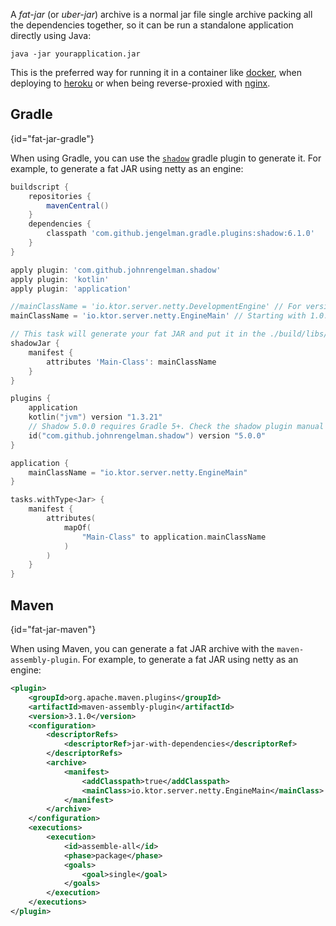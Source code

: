 [//]: # (title: Fat JAR)

<include src="lib.md" include-id="outdated_warning"/>

A *fat-jar* (or *uber-jar*) archive is a normal jar file single archive packing all the dependencies together, so it can be run a standalone application directly using Java:

`java -jar yourapplication.jar`

This is the preferred way for running it in a container like [docker](containers.md#docker), when deploying to [heroku](heroku.md)
or when being reverse-proxied with [nginx](containers.md#nginx). 

## Gradle
{id="fat-jar-gradle"}

When using Gradle, you can use the [`shadow`](https://imperceptiblethoughts.com/shadow/) gradle plugin to generate it. For example,
to generate a fat JAR using netty as an engine:


```groovy
buildscript {
    repositories {
        mavenCentral()
    }
    dependencies {
        classpath 'com.github.jengelman.gradle.plugins:shadow:6.1.0'
    }
}

apply plugin: 'com.github.johnrengelman.shadow'
apply plugin: 'kotlin'
apply plugin: 'application'

//mainClassName = 'io.ktor.server.netty.DevelopmentEngine' // For versions < 1.0.0-beta-3
mainClassName = 'io.ktor.server.netty.EngineMain' // Starting with 1.0.0-beta-3

// This task will generate your fat JAR and put it in the ./build/libs/ directory
shadowJar {
    manifest {
        attributes 'Main-Class': mainClassName
    }
}
```

<tabs>

```kotlin
plugins {
    application
    kotlin("jvm") version "1.3.21"
    // Shadow 5.0.0 requires Gradle 5+. Check the shadow plugin manual if you're using an older version of Gradle.
    id("com.github.johnrengelman.shadow") version "5.0.0"
}

application {
    mainClassName = "io.ktor.server.netty.EngineMain"
}

tasks.withType<Jar> {
    manifest {
        attributes(
            mapOf(
                "Main-Class" to application.mainClassName
            )
        )
    }
}
```

</tabs>

## Maven
{id="fat-jar-maven"}

When using Maven, you can generate a fat JAR archive with the `maven-assembly-plugin`. For example, to generate
a fat JAR using netty as an engine:


```xml
<plugin>
    <groupId>org.apache.maven.plugins</groupId>
    <artifactId>maven-assembly-plugin</artifactId>
    <version>3.1.0</version>
    <configuration>
        <descriptorRefs>
            <descriptorRef>jar-with-dependencies</descriptorRef>
        </descriptorRefs>
        <archive>
            <manifest>
                <addClasspath>true</addClasspath>
                <mainClass>io.ktor.server.netty.EngineMain</mainClass>
            </manifest>
        </archive>
    </configuration>
    <executions>
        <execution>
            <id>assemble-all</id>
            <phase>package</phase>
            <goals>
                <goal>single</goal>
            </goals>
        </execution>
    </executions>
</plugin>
```
